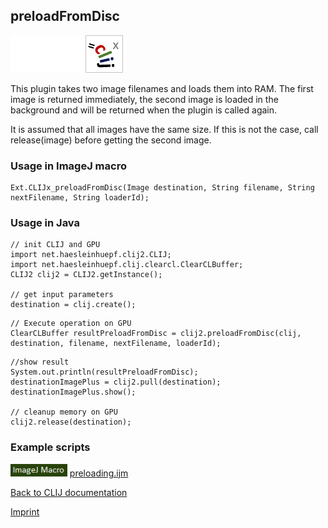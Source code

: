 ## preloadFromDisc
<img src="images/mini_empty_logo.png"/><img src="images/mini_empty_logo.png"/><img src="images/mini_clijx_logo.png"/>

This plugin takes two image filenames and loads them into RAM. The first image is returned immediately, the second image is loaded in the background and  will be returned when the plugin is called again.

 It is assumed that all images have the same size. If this is not the case, call release(image) before  getting the second image.

### Usage in ImageJ macro
```
Ext.CLIJx_preloadFromDisc(Image destination, String filename, String nextFilename, String loaderId);
```


### Usage in Java
```
// init CLIJ and GPU
import net.haesleinhuepf.clij2.CLIJ;
import net.haesleinhuepf.clij.clearcl.ClearCLBuffer;
CLIJ2 clij2 = CLIJ2.getInstance();

// get input parameters
destination = clij.create();
```

```
// Execute operation on GPU
ClearCLBuffer resultPreloadFromDisc = clij2.preloadFromDisc(clij, destination, filename, nextFilename, loaderId);
```

```
//show result
System.out.println(resultPreloadFromDisc);
destinationImagePlus = clij2.pull(destination);
destinationImagePlus.show();

// cleanup memory on GPU
clij2.release(destination);
```




### Example scripts
<a href="https://github.com/clij/clij2-docs/blob/master/src/main/macro/"><img src="images/language_macro.png" height="20"/></a> [preloading.ijm](https://github.com/clij/clij2-docs/blob/master/src/main/macro/preloading.ijm)  


[Back to CLIJ documentation](https://clij.github.io/)

[Imprint](https://clij.github.io/imprint)
